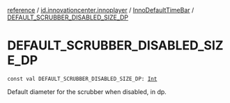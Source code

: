 [reference](../../index.md) / [id.innovationcenter.innoplayer](../index.md) / [InnoDefaultTimeBar](index.md) / [DEFAULT_SCRUBBER_DISABLED_SIZE_DP](./-d-e-f-a-u-l-t_-s-c-r-u-b-b-e-r_-d-i-s-a-b-l-e-d_-s-i-z-e_-d-p.md)

# DEFAULT_SCRUBBER_DISABLED_SIZE_DP

`const val DEFAULT_SCRUBBER_DISABLED_SIZE_DP: `[`Int`](https://kotlinlang.org/api/latest/jvm/stdlib/kotlin/-int/index.html)

Default diameter for the scrubber when disabled, in dp.

